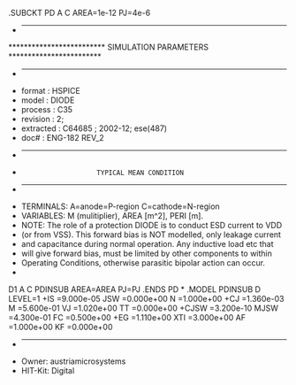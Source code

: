 .SUBCKT PD A C AREA=1e-12 PJ=4e-6
* ----------------------------------------------------------------------
************************* SIMULATION PARAMETERS ************************
* ----------------------------------------------------------------------
* format    : HSPICE
* model     : DIODE
* process   : C35
* revision : 2; 
* extracted : C64685 ; 2002-12; ese(487)
* doc#      : ENG-182 REV_2
* ----------------------------------------------------------------------
*                        TYPICAL MEAN CONDITION
* ----------------------------------------------------------------------
* TERMINALS: A=anode=P-region C=cathode=N-region
* VARIABLES: M (mulitiplier), AREA [m^2], PERI [m].
* NOTE: The role of a protection DIODE is to conduct ESD current to VDD 
* (or from VSS). This forward bias is NOT modelled, only leakage current 
* and capacitance during normal operation. Any inductive load etc that 
* will give forward bias, must be limited by other components to within 
* Operating Conditions, otherwise parasitic bipolar action can occur.
*
D1 A C PDINSUB AREA=AREA PJ=PJ
.ENDS PD
*
.MODEL PDINSUB D LEVEL=1
+IS     =9.000e-05 JSW    =0.000e+00 N      =1.000e+00 
+CJ     =1.360e-03 M      =5.600e-01 VJ     =1.020e+00 TT     =0.000e+00 
+CJSW   =3.200e-10 MJSW   =4.300e-01 FC     =0.500e+00 
+EG     =1.110e+00 XTI    =3.000e+00 AF     =1.000e+00 KF     =0.000e+00
* ----------------------------------------------------------------------
* Owner: austriamicrosystems
* HIT-Kit: Digital
